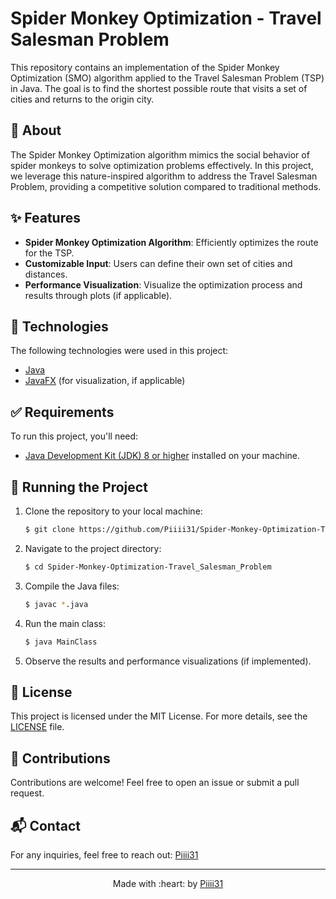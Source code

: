 # Spider Monkey Optimization - Travel Salesman Problem

This repository contains an implementation of the Spider Monkey Optimization (SMO) algorithm applied to the Travel Salesman Problem (TSP) in Java. The goal is to find the shortest possible route that visits a set of cities and returns to the origin city.

## :dart: About ##

The Spider Monkey Optimization algorithm mimics the social behavior of spider monkeys to solve optimization problems effectively. In this project, we leverage this nature-inspired algorithm to address the Travel Salesman Problem, providing a competitive solution compared to traditional methods.

## :sparkles: Features ##

- **Spider Monkey Optimization Algorithm**: Efficiently optimizes the route for the TSP.
- **Customizable Input**: Users can define their own set of cities and distances.
- **Performance Visualization**: Visualize the optimization process and results through plots (if applicable).

## :rocket: Technologies ##

The following technologies were used in this project:

- [Java](https://www.oracle.com/java/technologies/javase-jdk11-downloads.html)
- [JavaFX](https://openjfx.io/) (for visualization, if applicable)

## :white_check_mark: Requirements ##

To run this project, you'll need:

- [Java Development Kit (JDK) 8 or higher](https://www.oracle.com/java/technologies/javase-jdk11-downloads.html) installed on your machine.

## :checkered_flag: Running the Project ##

1. Clone the repository to your local machine:

    ```bash
    $ git clone https://github.com/Piiii31/Spider-Monkey-Optimization-Travel_Salesman_Problem.git
    ```

2. Navigate to the project directory:

    ```bash
    $ cd Spider-Monkey-Optimization-Travel_Salesman_Problem
    ```

3. Compile the Java files:

    ```bash
    $ javac *.java
    ```

4. Run the main class:

    ```bash
    $ java MainClass
    ```

5. Observe the results and performance visualizations (if implemented).

## :memo: License ##

This project is licensed under the MIT License. For more details, see the [LICENSE](LICENSE) file.

## :handshake: Contributions ##

Contributions are welcome! Feel free to open an issue or submit a pull request.

## :mailbox_with_mail: Contact ##

For any inquiries, feel free to reach out: [Piiii31](mailto:meddeb65@gmail.com)

---

<p align="center">
  Made with :heart: by <a href="https://github.com/Piiii31" target="_blank">Piiii31</a>
</p>
